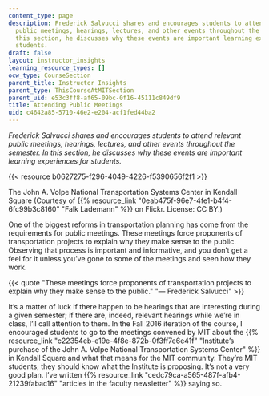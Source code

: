 ```yaml
---
content_type: page
description: Frederick Salvucci shares and encourages students to attend relevant
  public meetings, hearings, lectures, and other events throughout the semester. In
  this section, he discusses why these events are important learning experiences for
  students.
draft: false
layout: instructor_insights
learning_resource_types: []
ocw_type: CourseSection
parent_title: Instructor Insights
parent_type: ThisCourseAtMITSection
parent_uid: e53c3ff8-af65-09bc-0f16-45111c849df9
title: Attending Public Meetings
uid: c4642a85-5710-46e2-e204-acf1fed44ba2
---
```

*Frederick Salvucci shares and encourages students to attend relevant public meetings, hearings, lectures, and other events throughout the semester. In this section, he discusses why these events are important learning experiences for students.*

{{< resource b0627275-f296-4049-4226-f5390656f2f1 >}}

The John A. Volpe National Transportation Systems Center in Kendall Square (Courtesy of {{% resource_link "0eab475f-96e7-4fe1-b4f4-6fc99b3c8160" "Falk Lademann" %}} on Flickr. License: CC BY.)

One of the biggest reforms in transportation planning has come from the requirements for public meetings. These meetings force proponents of transportation projects to explain why they make sense to the public. Observing that process is important and informative, and you don’t get a feel for it unless you’ve gone to some of the meetings and seen how they work.

{{< quote "These meetings force proponents of transportation projects to explain why they make sense to the public." "— Frederick Salvucci" >}}

It’s a matter of luck if there happen to be hearings that are interesting during a given semester; if there are, indeed, relevant hearings while we’re in class, I’ll call attention to them. In the Fall 2016 iteration of the course, I encouraged students to go to the meetings convened by MIT about the {{% resource_link "c22354eb-e19e-4f8e-872b-0f3ff7e6e41f" "Institute’s purchase of the John A. Volpe National Transportation Systems Center" %}} in Kendall Square and what that means for the MIT community. They’re MIT students; they should know what the Institute is proposing. It’s not a very good plan. I’ve written {{% resource_link "cedc79ca-a565-487f-afb4-21239fabac16" "articles in the faculty newsletter" %}} saying so.